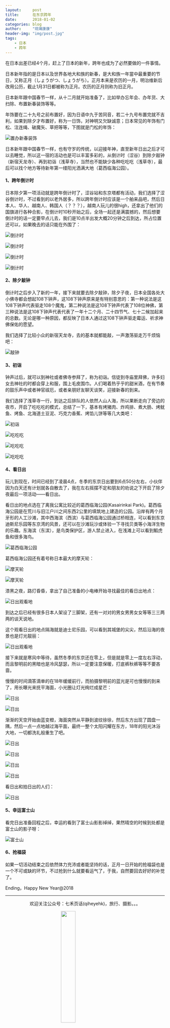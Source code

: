 ```yaml
---
layout:     post
title:      在东京跨年
date:       2018-01-02
categories: blog
author:     "琉璃康康"
header-img: "img/post.jpg"
tags:
    - 日本
    - 跨年
---
```


<style>
img{
  display:block;
  margin:0
  auto;
}
</style>

<meta name="referrer" content="never">

在日本出差已经4个月，赶上了日本的新年，跨年也成为了必然要做的一件事情。

日本新年指的是日本以及世界各地大和族的新春，是大和族一年當中最重要的节日，又称正月（しょうがつ、しょうがち）。正月本来是农历的一月，明治维新后改用公历，截止1月31日都被称为正月。农历的正月则称为旧正月。

日本新年跟中国春节一样，从十二月就开始准备了，比如举办忘年会、办年货、大扫除、布置新春装饰等等。

年饰要在二十九号之前布置好，因为日语中九于苦同音，若二十九号布置完就不吉利，如果到除夕才布置好，称为一日饰，对神明又欠缺诚意；日本常见的年饰有门松、注连绳、破魔矢、草把等等，下图就是门松的年饰：

![置办新春装饰][1]

日本新年跟中国春节一样，也有守岁的传统，以迎接年神，直至新年日出之后才可以去睡觉，所以这一宿的活动也是可以丰富多彩的，从倒计时（涩谷）到除夕敲钟（新宿天龙寺）、再到初诣（浅草寺），当然也不能缺少各种吃吃吃（浅草寺），最后可以找个地方等待新年第一缕阳光洒满大地（葛西临海公园）。

#### 1、跨年倒计时
日本除夕第一项活动就是跨年倒计时了，涩谷站和东京塔都有活动，我们选择了涩谷倒计时，不过看到的以老外居多，所以跨年倒计时应该是一个舶来品吧，然后日本人、华人、越南人、韩国人（？？？），越南人玩儿的很high，还拿出了他们的国旗进行各种合影，在倒计时10秒开始之后，全场一起还是满震撼的，然后想要倒计时的话一定要早点儿去，我们是10点半出发大概20分钟之后到达，所占位置还可以，如果晚去的话只能在外围了：

![倒计时][2]

![倒计时][3]

![倒计时][4]

![倒计时][5]

#### 2、除夕敲钟
倒计时之后步入了新的一年，接下来就要去除夕敲钟，除夕子夜，日本全国各处大小佛寺都会想起108下钟声，这108下钟声原来是有特别意思的：第一种说法是这108下钟声代表驱走108个魔鬼，第二种说法是这108下钟声代表了108位神佛，第三种说法是这108下钟声代表代表了一年十二个月、二十四节气、七十二候加起来的总数。无论是哪一种原因，都反映了日本人通过这108下钟声驱走霉运、祈求神佛保佑的愿望。

我们选择了比较小众的新宿天龙寺，去的基本就都能敲，一声激荡驱走万千烦恼吧：

![敲钟][6]

#### 3、初诣
钟声过后，就可以到神社或者佛寺参拜了，称为初诣。信徒到寺庙里拜佛，许多妇女去神社的时都会穿上和服，围上毛皮围巾。人们喝着热乎乎的甜米酒，在有节奏的鼓乐声中或者神官祓厄，或者亲朋好友聊天谈笑，迎接新春的到来。

我们选择了浅草寺一行，到达之后排队的人依然人山人海，所以果断走向了旁边的夜市，开启了吃吃吃的模式，总结了一下，基本有烤猪肉、炸鸡排、煮大肠、烤鱿鱼、烤鱼、北海道土豆泥、巧克力香蕉、烤馅儿饼等等几大类吧：

![初诣][7]

![吃吃吃][8]

![吃吃吃][9]

![吃吃吃][10]

#### 4、看日出
玩儿到现在，时间已经到了凌晨4点，冬季的东京日出要到6点50分左右，小伙伴因为白天还有计划就各自散去了，我在左右摇摆不定和朋友的劝说之下开启了除夕夜最后一项活动——看日出。

看日出的地点选在了离我公寓比较近的葛西临海公园(Kasairinkai Park)。葛西临海公园是在荒川与旧江户川之间东西2公里的填筑地上建造的公园。沿岸有两个月牙形的人工沙滩，其中西海滨（西滨）与葛西临海公园通过桥相连，可以看到东京迪斯尼乐园等东京湾的风景，还可以在沙滩玩沙或体验一下寻找贝类等小海洋生物的乐趣。东海滨（东滨），是鸟类保护区，游人禁止进入，在浅滩上可以看到鰕虎鱼和很多海鸟。

![葛西临海公园][11]

葛西临海公园还有着号称日本最大的摩天轮：

![摩天轮][12]

![摩天轮][13]

漆黑之夜，路灯昏昏，拿出了自己准备的小电棒开始寻找最佳的看日出地点：

![日出观看地][14]

到达之后已经有很多日本人架设了三脚架，还有一对对的男女男男女女等等三三两两的谈天说地。

这个观看日出的地点隔海就是迪士尼乐园，可以看到其城堡的尖尖，然后沿海的夜景也是灯光靓丽：

![日出观看地][15]

接下来就是寒风中等待，虽然冬季的东京还在零上，但是就是零上一度左右浮动，而且黎明前的黑暗也是冷风瑟瑟，所以一定要注意保暖，打底裤秋裤等等不要吝啬。

慢慢的时间滴答滴单的在18年缓缓前行，而拍摄黎明前的蓝光是可也慢慢的到来了，用长曝光来抚平海面，小光圈让灯光绚烂成星芒：

![日出][16]

![日出][17]

渐渐的天空开始由蓝变橙，海面突然从平静到波纹徐徐，然后东方出现了圆盘一隅，然后一点一点地越过海平面，最终一整个太阳闪耀在东方，18年的阳光沐浴大地，一切都洗礼般重生了吧。

![日出][18]

![日出][19]

![日出][20]

![日出][21]

看日出和拍日出的人们：

![日出][22]

#### 5、幸运富士山
看完日出准备回程之后，幸运的看到了富士山影影绰绰，果然晴空的时候到处都是富士山的影子呀：

![富士山][23]

#### 6、抢福袋
如果一切活动结束之后依然体力充沛或者能坚持的话，正月一日开始的抢福袋也是一个不可或缺的环节，不过抢到什么就要看运气了，于我，自然要回去好好的补觉了。

Ending，Happy New Year@2018

------------
<p align="center">欢迎关注公众号：七禾页话(qiheyehk)，旅行、摄影。。。</p>
<img src="https://mmbiz.qpic.cn/mmbiz_jpg/QqiaFS6NT0eD1g2UjYu4VfCGHmbhgVqOAnNnJQfN7ZhRVUCopYOsfpPtIEB95VNEqu8trAxJXzGDg01ka6z6wzQ/0?wx_fmt=jpeg" width="30%" />

  [1]: https://mmbiz.qpic.cn/mmbiz_jpg/QqiaFS6NT0eD8gKIAduIAvoPVVhaFBfHHu3QcYFM3OkZbr4hVz1ZrFzGb5EHCvibA68StbXLduuqfMbUZIenNCibg/0?wx_fmt=jpeg
  [2]: https://mmbiz.qpic.cn/mmbiz_jpg/QqiaFS6NT0eD8gKIAduIAvoPVVhaFBfHHX1icxX2tTA6iafQV3ZseDu9malYchjiahf3P9gBFGwBFz4lGEsY0ghGVA/0?wx_fmt=jpeg
  [3]: https://mmbiz.qpic.cn/mmbiz_jpg/QqiaFS6NT0eD8gKIAduIAvoPVVhaFBfHHeWNy7lbHKbIwUDzHbKkpuvgr0z3A4iciaVxzzPPgvPATsSdocPicjIicDw/0?wx_fmt=jpeg
  [4]: https://mmbiz.qpic.cn/mmbiz_jpg/QqiaFS6NT0eD8gKIAduIAvoPVVhaFBfHH5wAZj9svFT1f0RvYbib5kO2rMYn5IcqEjzj7qKJ7nLp9ao30qJlicgQQ/0?wx_fmt=jpeg
  [5]: https://mmbiz.qpic.cn/mmbiz_jpg/QqiaFS6NT0eD8gKIAduIAvoPVVhaFBfHHkPicdic92fNRVjZKicD40JOxVt97hEOR4DicE2pvgAnXtnqK09iagyAty1A/0?wx_fmt=jpeg
  [6]: https://mmbiz.qpic.cn/mmbiz_jpg/QqiaFS6NT0eD8gKIAduIAvoPVVhaFBfHHnnRKbCGGD2ov0xtoV1TVRNCYZZSoYaSQOJQ8gjoftXtrsOGpthZA0g/0?wx_fmt=jpeg
  [7]: https://mmbiz.qpic.cn/mmbiz_jpg/QqiaFS6NT0eD8gKIAduIAvoPVVhaFBfHHYian0fjkcXtLW8H6eWCC7Xv2LbI3YTOIXSib93H71Dtj3riakcwo5oJ3A/0?wx_fmt=jpeg
  [8]: https://mmbiz.qpic.cn/mmbiz_jpg/QqiaFS6NT0eD8gKIAduIAvoPVVhaFBfHHFZcLfsvKQbP7xSIT4ygBOWChKPJslOmD4sWOBPUCticEicaqqVCt83Vw/0?wx_fmt=jpeg
  [9]: https://mmbiz.qpic.cn/mmbiz_jpg/QqiaFS6NT0eD8gKIAduIAvoPVVhaFBfHHVZudfnFJpB9Ic44v7qRQFkuSO0iamBSxUcUhfwXDgkExrZmPvd3MkWA/0?wx_fmt=jpeg
  [10]: https://mmbiz.qpic.cn/mmbiz_jpg/QqiaFS6NT0eD8gKIAduIAvoPVVhaFBfHHyRunT0rJ5ViaX94EEibSwckia3xqaHlB2whIfbPx8tJmiaoVew3ETNWvVA/0?wx_fmt=jpeg
  [11]: https://mmbiz.qpic.cn/mmbiz_jpg/QqiaFS6NT0eD8gKIAduIAvoPVVhaFBfHHEiafrsl45uZGAiaZVp318GW8A1Tj4DGEda1ibbkb0ceZlJAKu4MaDAdDA/0?wx_fmt=jpeg
  [12]: https://mmbiz.qpic.cn/mmbiz_jpg/QqiaFS6NT0eD8gKIAduIAvoPVVhaFBfHHkZg349hOzPia7fiazdJjbfFBOeu4R7DWvG1SGObhEU2elKUozmrDRZrQ/0?wx_fmt=jpeg
  [13]: https://mmbiz.qpic.cn/mmbiz_jpg/QqiaFS6NT0eD8gKIAduIAvoPVVhaFBfHHdTiaVCiaGPkMK8Fgx5sribOm8PCK32tCM2UmFF9kTpF7KO4WVC3tNGWRg/0?wx_fmt=jpeg
  [14]: https://mmbiz.qpic.cn/mmbiz_png/QqiaFS6NT0eCWIz1OxaVUiaFyCOrJnMyReLXuibu6vmjpQPEfowFic0INCliaZYCCZ6eblxUF5LHsCnJuwlUVdbjMTA/0?wx_fmt=png
  [15]: https://mmbiz.qpic.cn/mmbiz_jpg/QqiaFS6NT0eD8gKIAduIAvoPVVhaFBfHHub5EBXe9vlgg3xoJmpEv4KibErYV8YQyZY9ySicIIU27aZ8HK4g7EQDQ/0?wx_fmt=jpeg
  [16]: https://mmbiz.qpic.cn/mmbiz_jpg/QqiaFS6NT0eD8gKIAduIAvoPVVhaFBfHH7FFrpbbKxb2YN5HCoTmpB9lkyBHabrZiazhAWFqLdOiceaQBjbqfY6JA/0?wx_fmt=jpeg
  [17]: https://mmbiz.qpic.cn/mmbiz_jpg/QqiaFS6NT0eD8gKIAduIAvoPVVhaFBfHHT3bqJIdotFmlVOUB727JF97A9VVmGlmDdzEOVPjkFSSeOfYgm0oq2w/0?wx_fmt=jpeg
  [18]: https://mmbiz.qpic.cn/mmbiz_jpg/QqiaFS6NT0eD8gKIAduIAvoPVVhaFBfHHU6ZmxuTib8h56yuq7ukVsGEePx8R2dX48R50NALkpC3vtOvkTzAOzCQ/0?wx_fmt=jpeg
  [19]: https://mmbiz.qpic.cn/mmbiz_jpg/QqiaFS6NT0eD8gKIAduIAvoPVVhaFBfHH5qYazpgRGuGGDZ9boFOwBVXAas9PGTFEn5kXtKebhFcnlX0pD8eJBw/0?wx_fmt=jpeg
  [20]: https://mmbiz.qpic.cn/mmbiz_jpg/QqiaFS6NT0eD8gKIAduIAvoPVVhaFBfHHcushK6gHiaD6E7G1w0TNoDdIOt3yO2hscEDUCyEGpZVtxHwCrmzf8Pw/0?wx_fmt=jpeg
  [21]: https://mmbiz.qpic.cn/mmbiz_jpg/QqiaFS6NT0eD8gKIAduIAvoPVVhaFBfHHgTuj18PXb05icicoLHJbJQQh6mz0ufbH2y8tA3I5Xnj9YqDjYwDrlOFA/0?wx_fmt=jpeg
  [22]: https://mmbiz.qpic.cn/mmbiz_jpg/QqiaFS6NT0eD8gKIAduIAvoPVVhaFBfHHxWgLnheMwqpv3fo7OHT4IkkGThMmA7fKQA6JvbGzE9xrmxmNWR9OpQ/0?wx_fmt=jpeg
  [23]: https://mmbiz.qpic.cn/mmbiz_jpg/QqiaFS6NT0eD8gKIAduIAvoPVVhaFBfHHuWZibGmsPPRNTicscXMnMDfH2C6MmFMNdichKSQAjckicNEmSr7fonXRYg/0?wx_fmt=jpeg


